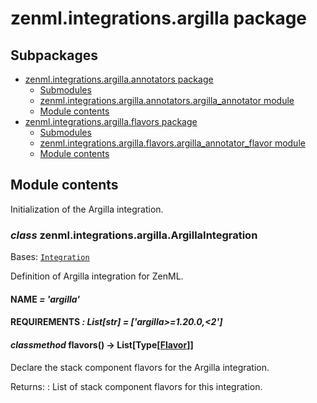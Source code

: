 # zenml.integrations.argilla package

## Subpackages

* [zenml.integrations.argilla.annotators package](zenml.integrations.argilla.annotators.md)
  * [Submodules](zenml.integrations.argilla.annotators.md#submodules)
  * [zenml.integrations.argilla.annotators.argilla_annotator module](zenml.integrations.argilla.annotators.md#zenml-integrations-argilla-annotators-argilla-annotator-module)
  * [Module contents](zenml.integrations.argilla.annotators.md#module-contents)
* [zenml.integrations.argilla.flavors package](zenml.integrations.argilla.flavors.md)
  * [Submodules](zenml.integrations.argilla.flavors.md#submodules)
  * [zenml.integrations.argilla.flavors.argilla_annotator_flavor module](zenml.integrations.argilla.flavors.md#zenml-integrations-argilla-flavors-argilla-annotator-flavor-module)
  * [Module contents](zenml.integrations.argilla.flavors.md#module-contents)

## Module contents

Initialization of the Argilla integration.

### *class* zenml.integrations.argilla.ArgillaIntegration

Bases: [`Integration`](zenml.integrations.md#zenml.integrations.integration.Integration)

Definition of Argilla integration for ZenML.

#### NAME *= 'argilla'*

#### REQUIREMENTS *: List[str]* *= ['argilla>=1.20.0,<2']*

#### *classmethod* flavors() → List[Type[[Flavor](zenml.stack.md#zenml.stack.flavor.Flavor)]]

Declare the stack component flavors for the Argilla integration.

Returns:
: List of stack component flavors for this integration.
